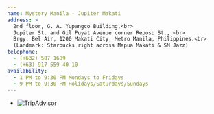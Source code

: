 ```yaml
---
name: Mystery Manila - Jupiter Makati
address: > 
  2nd floor, G. A. Yupangco Building,<br>
  Jupiter St. and Gil Puyat Avenue corner Reposo St., <br>
  Brgy. Bel Air, 1200 Makati City, Metro Manila, Philippines.<br>
  (Landmark: Starbucks right across Mapua Makati & SM Jazz) 
telephone: 
  - (+632) 587 1689
  - (+63) 917 559 40 10
availability:
  - 1 PM to 9:30 PM Mondays to Fridays
  - 9 PM to 9:30 PM Holidays/Saturdays/Sundays
---
```

<div id="TA_rated31" class="TA_rated">
  <ul id="M0ahjGNZ" class="TA_links oQOplTYnXTkF">
    <li id="ixOrMhpge" class="x8dTYnRK7gsA">
      <a target="_blank"><img src="http://www.tripadvisor.com.ph/img/cdsi/img2/badges/ollie-11424-2.gif" alt="TripAdvisor"/></a>
    </li>
  </ul>
</div>
